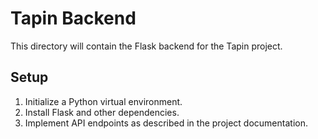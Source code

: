 # Tapin Backend

This directory will contain the Flask backend for the Tapin project.

## Setup

1. Initialize a Python virtual environment.
2. Install Flask and other dependencies.
3. Implement API endpoints as described in the project documentation.
